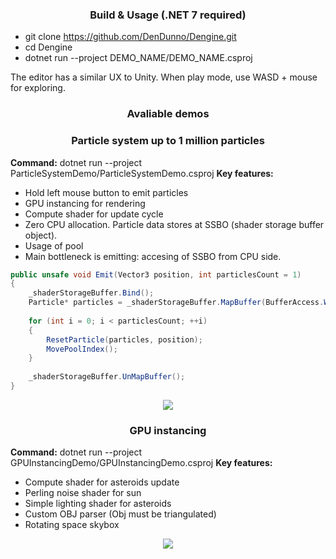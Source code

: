 

### <p align="center">Build & Usage (.NET 7 required)</p>

 - git clone https://github.com/DenDunno/Dengine.git
 - cd Dengine
 - dotnet run --project DEMO_NAME/DEMO_NAME.csproj 

The editor has a similar UX to Unity. When play mode, use WASD + mouse for exploring.
 
 ### <p align="center">Avaliable demos</p>
  ### <p align="center">Particle system up to 1 million particles</p>
 **Command:** dotnet run --project ParticleSystemDemo/ParticleSystemDemo.csproj
 **Key features:**

 - Hold left mouse button to emit particles 
 - GPU instancing for rendering
 - Compute shader for update cycle
 - Zero CPU allocation. Particle data stores at SSBO (shader storage buffer object).
 - Usage of pool
 - Main bottleneck is emitting: accesing of SSBO from CPU side.

```c#
public unsafe void Emit(Vector3 position, int particlesCount = 1)
{ 
    _shaderStorageBuffer.Bind();
    Particle* particles = _shaderStorageBuffer.MapBuffer(BufferAccess.WriteOnly);
    
    for (int i = 0; i < particlesCount; ++i)
    {
        ResetParticle(particles, position);
        MovePoolIndex();
    }
    
    _shaderStorageBuffer.UnMapBuffer();
}
```
<p align="center">
<img src="https://dunnospace.com/images/particleSystem/particleSystem.gif?raw=true"/>
</p>



   ### <p align="center">GPU instancing</p>
 **Command:** dotnet run --project GPUInstancingDemo/GPUInstancingDemo.csproj
 **Key features:**
 
 - Compute shader for asteroids update
 - Perling noise shader for sun 
- Simple lighting shader for asteroids
 - Custom OBJ parser (Obj must be triangulated)
 - Rotating space skybox

  <p align="center">
<img src="https://dunnospace.com/images/gpuInstancing/gpuInstancing.gif?raw=true"/>
</p>

